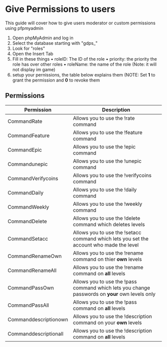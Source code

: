 # Give Permissions to users

This guide will cover how to give users moderator or custom permissions using pfpmyadmin

1. Open phpMyAdmin and log in
2. Select the database starting with "gdps_"
3. Look for "roles"
4. Open the Insert Tab
5. Fill in these things
      • roleID: The ID of the role
      • priority: the priority the role has over other roles
      • roleName: the name of the role (Note: it will not display im game)
6. setup your pernissions, the table below explains them (NOTE: Set **1** to grant the permission and **0** to revoke them

## Permissions

| Permission  | Description |
| ------------- | ------------- |
| CommandRate  | Allows you to use the !rate command |
| CommandFeature | Allows you to use the !feature command|
| CommandEpic | Allows you to use the !epic command|
| Commandunepic | Allows you to use the !unepic command|
| CommandVerifycoins | Allows you to use the !verifycoins command|
| CommandDaily | Allows you to use the !daily command|
| CommandWeekly | Allows you to use the !weekly command|
| CommandDelete | Allows you to use the !delete command which deletes levels|
| CommandSetacc | Allows you to use the !setacc command which lets you set the account who made the level|
| CommandRenameOwn | Allows you to use the !rename command on thier **own** levels|
| CommandRenameAll | Allows you to use the !rename command on **all** levels|
| CommandPassOwn | Allows you to use the !pass command which lets you change passwords on **your** own levels only|
| CommandPassAll | Allows you to use the !pass command on **all** levels|
| Commanddescriptionown | Allows you to use the !description command on your **own** levels|
| Commanddescriptionall| Allows you to use the !description command on **all** levels|














